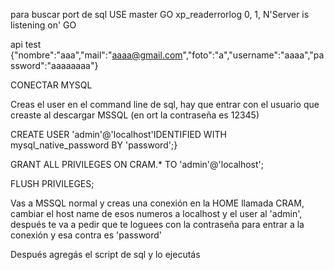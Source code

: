 para buscar port de sql
USE master
GO
xp_readerrorlog 0, 1, N'Server is listening on' 
GO

api test
{"nombre":"aaa","mail":"aaaa@gmail.com","foto":"a","username":"aaaa","password":"aaaaaaaa"}

CONECTAR MYSQL

Creas el user en el command line de sql, hay que entrar con el usuario que creaste al descargar MSSQL (en ort la contraseña es 12345)

CREATE USER 'admin'@'localhost'IDENTIFIED WITH mysql_native_password BY 'password';}

GRANT ALL PRIVILEGES ON CRAM.* TO 'admin'@'localhost';

FLUSH PRIVILEGES;

Vas a MSSQL normal y creas una conexión en la HOME llamada CRAM, cambiar el host name de esos numeros a localhost y el user al 'admin', después te va a pedir que te loguees con la contraseña para entrar a la conexión y esa contra es 'password'

Después agregás el script de sql y lo ejecutás
